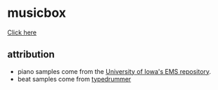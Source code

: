 musicbox
========

[Click here](https://wgreenberg.github.io/musicbox/)

attribution
-----------

* piano samples come from the [University of Iowa's EMS repository](http://theremin.music.uiowa.edu/MISpiano.html).
* beat samples come from [typedrummer](http://typedrummer.com)

